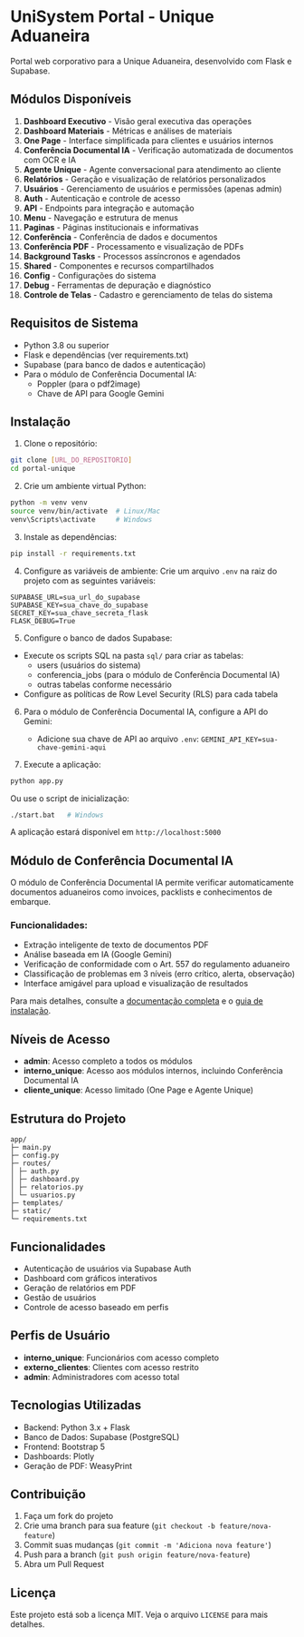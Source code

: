 # UniSystem Portal - Unique Aduaneira

Portal web corporativo para a Unique Aduaneira, desenvolvido com Flask e Supabase.

## Módulos Disponíveis

1. **Dashboard Executivo** - Visão geral executiva das operações
2. **Dashboard Materiais** - Métricas e análises de materiais
3. **One Page** - Interface simplificada para clientes e usuários internos
4. **Conferência Documental IA** - Verificação automatizada de documentos com OCR e IA
5. **Agente Unique** - Agente conversacional para atendimento ao cliente
6. **Relatórios** - Geração e visualização de relatórios personalizados
7. **Usuários** - Gerenciamento de usuários e permissões (apenas admin)
8. **Auth** - Autenticação e controle de acesso
9. **API** - Endpoints para integração e automação
10. **Menu** - Navegação e estrutura de menus
11. **Paginas** - Páginas institucionais e informativas
12. **Conferência** - Conferência de dados e documentos
13. **Conferência PDF** - Processamento e visualização de PDFs
14. **Background Tasks** - Processos assíncronos e agendados
15. **Shared** - Componentes e recursos compartilhados
16. **Config** - Configurações do sistema
17. **Debug** - Ferramentas de depuração e diagnóstico
18. **Controle de Telas** - Cadastro e gerenciamento de telas do sistema

## Requisitos de Sistema

- Python 3.8 ou superior
- Flask e dependências (ver requirements.txt)
- Supabase (para banco de dados e autenticação)
- Para o módulo de Conferência Documental IA:
  - Poppler (para o pdf2image)
  - Chave de API para Google Gemini

## Instalação

1. Clone o repositório:
```bash
git clone [URL_DO_REPOSITORIO]
cd portal-unique
```

2. Crie um ambiente virtual Python:
```bash
python -m venv venv
source venv/bin/activate  # Linux/Mac
venv\Scripts\activate     # Windows
```

3. Instale as dependências:
```bash
pip install -r requirements.txt
```

4. Configure as variáveis de ambiente:
Crie um arquivo `.env` na raiz do projeto com as seguintes variáveis:
```
SUPABASE_URL=sua_url_do_supabase
SUPABASE_KEY=sua_chave_do_supabase
SECRET_KEY=sua_chave_secreta_flask
FLASK_DEBUG=True
```

5. Configure o banco de dados Supabase:
- Execute os scripts SQL na pasta `sql/` para criar as tabelas:
  - users (usuários do sistema)
  - conferencia_jobs (para o módulo de Conferência Documental IA)
  - outras tabelas conforme necessário
- Configure as políticas de Row Level Security (RLS) para cada tabela

6. Para o módulo de Conferência Documental IA, configure a API do Gemini:
   - Adicione sua chave de API ao arquivo `.env`: `GEMINI_API_KEY=sua-chave-gemini-aqui`

7. Execute a aplicação:
```bash
python app.py
```

Ou use o script de inicialização:
```bash
./start.bat   # Windows
```

A aplicação estará disponível em `http://localhost:5000`

## Módulo de Conferência Documental IA

O módulo de Conferência Documental IA permite verificar automaticamente documentos aduaneiros como invoices, packlists e conhecimentos de embarque.

### Funcionalidades:

- Extração inteligente de texto de documentos PDF
- Análise baseada em IA (Google Gemini)
- Verificação de conformidade com o Art. 557 do regulamento aduaneiro
- Classificação de problemas em 3 níveis (erro crítico, alerta, observação)
- Interface amigável para upload e visualização de resultados

Para mais detalhes, consulte a [documentação completa](docs/conferencia_documental.md) e o [guia de instalação](docs/conferencia_instalacao.md).

## Níveis de Acesso

- **admin**: Acesso completo a todos os módulos
- **interno_unique**: Acesso aos módulos internos, incluindo Conferência Documental IA
- **cliente_unique**: Acesso limitado (One Page e Agente Unique)

## Estrutura do Projeto

```
app/
├─ main.py
├─ config.py
├─ routes/
│ ├─ auth.py
│ ├─ dashboard.py
│ ├─ relatorios.py
│ └─ usuarios.py
├─ templates/
├─ static/
└─ requirements.txt
```

## Funcionalidades

- Autenticação de usuários via Supabase Auth
- Dashboard com gráficos interativos
- Geração de relatórios em PDF
- Gestão de usuários
- Controle de acesso baseado em perfis

## Perfis de Usuário

- **interno_unique**: Funcionários com acesso completo
- **externo_clientes**: Clientes com acesso restrito
- **admin**: Administradores com acesso total

## Tecnologias Utilizadas

- Backend: Python 3.x + Flask
- Banco de Dados: Supabase (PostgreSQL)
- Frontend: Bootstrap 5
- Dashboards: Plotly
- Geração de PDF: WeasyPrint

## Contribuição

1. Faça um fork do projeto
2. Crie uma branch para sua feature (`git checkout -b feature/nova-feature`)
3. Commit suas mudanças (`git commit -m 'Adiciona nova feature'`)
4. Push para a branch (`git push origin feature/nova-feature`)
5. Abra um Pull Request

## Licença

Este projeto está sob a licença MIT. Veja o arquivo `LICENSE` para mais detalhes. 